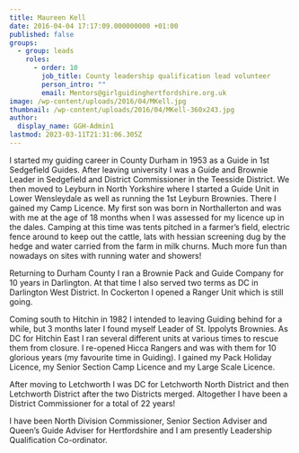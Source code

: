 ```yaml
---
title: Maureen Kell
date: 2016-04-04 17:17:09.000000000 +01:00
published: false
groups:
  - group: leads
    roles:
      - order: 10
        job_title: County leadership qualification lead volunteer
        person_intro: ""
        email: Mentors@girlguidinghertfordshire.org.uk
image: /wp-content/uploads/2016/04/MKell.jpg
thumbnail: /wp-content/uploads/2016/04/MKell-360x243.jpg
author:
  display_name: GGH-Admin1
lastmod: 2023-03-11T21:31:06.305Z
---
```

I started my guiding career in County Durham in 1953 as a Guide in 1st Sedgefield Guides. After leaving university I was a Guide and Brownie Leader in Sedgefield and District Commissioner in the Teesside District. We then moved to Leyburn in North Yorkshire where I started a Guide Unit in Lower Wensleydale as well as running the 1st Leyburn Brownies. There I gained my Camp Licence. My first son was born in Northallerton and was with me at the age of 18 months when I was assessed for my licence up in the dales. Camping at this time was tents pitched in a farmer’s field, electric fence around to keep out the cattle, lats with hessian screening dug by the hedge and water carried from the farm in milk churns. Much more fun than nowadays on sites with running water and showers!

Returning to Durham County I ran a Brownie Pack and Guide Company for 10 years in Darlington. At that time I also served two terms as DC in Darlington West District. In Cockerton I opened a Ranger Unit which is still going.

Coming south to Hitchin in 1982 I intended to leaving Guiding behind for a while, but 3 months later I found myself Leader of St. Ippolyts Brownies. As DC for Hitchin East I ran several different units at various times to rescue them from closure. I re-opened Hicca Rangers and was with them for 10 glorious years (my favourite time in Guiding). I gained my Pack Holiday Licence, my Senior Section Camp Licence and my Large Scale Licence.

After moving to Letchworth I was DC for Letchworth North District and then Letchworth District after the two Districts merged. Altogether I have been a District Commissioner for a total of 22 years!

I have been North Division Commissioner, Senior Section Adviser and Queen’s Guide Adviser for Hertfordshire and I am presently Leadership Qualification Co-ordinator.
